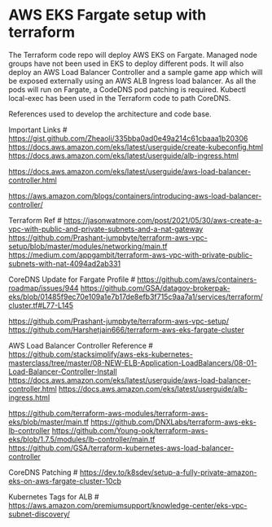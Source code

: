 # AWS EKS Fargate setup with terraform
The Terraform code repo will deploy AWS EKS on Fargate. Managed node groups have not been used in EKS to deploy different pods.
It will also deploy an AWS Load Balancer Controller and a sample game app which will be
exposed externally using an AWS ALB Ingress load balancer.
As all the pods will run on Fargate, a CodeDNS pod patching is required. Kubectl local-exec has been
used in the Terraform code to path CoreDNS.

References used to develop the architecture and code base.

Important Links #
https://gist.github.com/Zheaoli/335bba0ad0e49a214c61cbaaa1b20306
https://docs.aws.amazon.com/eks/latest/userguide/create-kubeconfig.html
https://docs.aws.amazon.com/eks/latest/userguide/alb-ingress.html

https://docs.aws.amazon.com/eks/latest/userguide/aws-load-balancer-controller.html

https://aws.amazon.com/blogs/containers/introducing-aws-load-balancer-controller/


Terraform Ref #
https://jasonwatmore.com/post/2021/05/30/aws-create-a-vpc-with-public-and-private-subnets-and-a-nat-gateway
https://github.com/Prashant-jumpbyte/terraform-aws-vpc-setup/blob/master/modules/networking/main.tf
https://medium.com/appgambit/terraform-aws-vpc-with-private-public-subnets-with-nat-4094ad2ab331


CoreDNS Update for Fargate Profile #
https://github.com/aws/containers-roadmap/issues/944
https://github.com/GSA/datagov-brokerpak-eks/blob/01485f9ec70e109a1e7b17de8efb3f715c9aa7a1/services/terraform/cluster.tf#L77-L145

https://github.com/Prashant-jumpbyte/terraform-aws-vpc-setup/
https://github.com/Harshetjain666/terraform-aws-eks-fargate-cluster



AWS Load Balancer Controller Reference #
https://github.com/stacksimplify/aws-eks-kubernetes-masterclass/tree/master/08-NEW-ELB-Application-LoadBalancers/08-01-Load-Balancer-Controller-Install
https://docs.aws.amazon.com/eks/latest/userguide/aws-load-balancer-controller.html
https://docs.aws.amazon.com/eks/latest/userguide/alb-ingress.html

https://github.com/terraform-aws-modules/terraform-aws-eks/blob/master/main.tf
https://github.com/DNXLabs/terraform-aws-eks-lb-controller
https://github.com/Young-ook/terraform-aws-eks/blob/1.7.5/modules/lb-controller/main.tf
https://github.com/GSA/terraform-kubernetes-aws-load-balancer-controller


CoreDNS Patching #
https://dev.to/k8sdev/setup-a-fully-private-amazon-eks-on-aws-fargate-cluster-10cb

Kubernetes Tags for ALB #
https://aws.amazon.com/premiumsupport/knowledge-center/eks-vpc-subnet-discovery/


